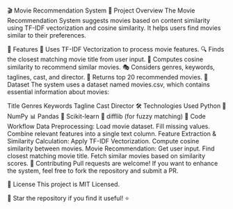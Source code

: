 🎬 Movie Recommendation System
📌 Project Overview
The Movie Recommendation System suggests movies based on content similarity using TF-IDF vectorization and cosine similarity. It helps users find movies similar to their preferences.

🚀 Features
📂 Uses TF-IDF Vectorization to process movie features.
🔍 Finds the closest matching movie title from user input.
🧠 Computes cosine similarity to recommend similar movies.
🎭 Considers genres, keywords, taglines, cast, and director.
🎯 Returns top 20 recommended movies.
📁 Dataset
The system uses a dataset named movies.csv, which contains essential information about movies:

Title
Genres
Keywords
Tagline
Cast
Director
🛠️ Technologies Used
Python 🐍
NumPy 📊
Pandas 📑
Scikit-learn 🤖
difflib (for fuzzy matching)
📌 Code Workflow
Data Preprocessing:
Load movie dataset.
Fill missing values.
Combine relevant features into a single text column.
Feature Extraction & Similarity Calculation:
Apply TF-IDF Vectorization.
Compute cosine similarity between movies.
Movie Recommendation:
Get user input.
Find closest matching movie title.
Fetch similar movies based on similarity scores.
🤝 Contributing
Pull requests are welcome! If you want to enhance the system, feel free to fork the repository and submit a PR.

📄 License
This project is MIT Licensed.

📌 Star the repository if you find it useful! ⭐
